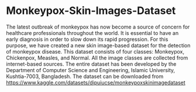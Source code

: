 # Monkeypox-Skin-Images-Dataset
The latest outbreak of monkeypox has now become a source of concern for healthcare professionals throughout the world. It is essential to have an early diagnosis in order to slow down its rapid progression. For this purpose, we have created a new skin image-based dataset for the detection of monkeypox disease. This dataset consists of four classes: Monkeypox, Chickenpox, Measles, and Normal. All the image classes are collected from internet-based sources. The entire dataset has been developed by the Department of Computer Science and Engineering, Islamic University, Kushtia-7003, Bangladesh. The dataset can be downloaded from https://www.kaggle.com/datasets/dipuiucse/monkeypoxskinimagedataset
